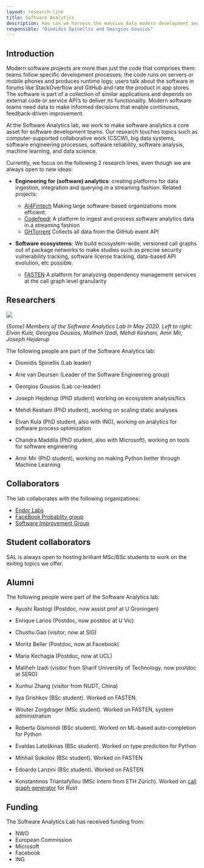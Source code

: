```yaml
---
layout: research-line
title: Software Analytics
description: How can we harness the massive data modern development and deployment processes generate, as well as Big Code, to increase development productivity and operational efficiency?
responsible: "Diomidis Spinellis and Georgios Gousios"
---
```


## Introduction

Modern software projects are more than just the code that comprises them: teams
follow specific development processes; the code runs on servers or mobile phones
and produces runtime logs; users talk about the software in forums like
StackOverflow and GitHub and rate the product in app stores. The software is
part of a collection of similar applications and depends on external code or
service API’s to deliver its functionality. Modern software teams need data to
make informed decisions that enable continuous, feedback-driven improvement.

At the Software Analytics lab, we work to make software analytics a core asset for software development teams. Our research touches topics such as computer-supported collaborative work (CSCW), big data systems, software engineering processes, software reliability, software analysis, machine learning, and data science.

Currently, we focus on the following 2 research lines, even though we are always open to new ideas:

* **Engineering for (software) analytics**: creating platforms for data ingestion, integration and querying in a streaming fashion. Related projects:

    * [AI4Fintech](https://se.ewi.tudelft.nl/ai4fintech/index.html) Making large software-based organizations more efficient.
    * [Codefeedr](http://codefeedr.org) A platform to ingest and process software analytics data in a streaming fashion
    * [GHTorrent](https://ghtorrent.org) Collects all data from the GitHub event API

* **Software ecosystems**: We build ecosystem-wide, versioned call graphs out
of package networks to make studies such as precise security vulnerability
tracking, software license tracking, data-based API evolution, etc possible.

   * [FASTEN](https://www.fasten-project.eu) A platform for analyzing dependency management services at the call graph level granularity

## Researchers

<image src="../../img/sal-may-2020.jpg" style="float:center; max-width:100%; max-height:100%;"/>
<br/>

_(Some) Members of the Software Analytics Lab in May 2020. Left to right: Elvan Kula, Georgios Gousios, Maliheh Izadi, Mehdi Keshani, Amir Mir, Joseph Hejderup_

The following people are part of the Software Analytics lab:

* Diomidis Spinellis (Lab leader)
* Arie van Deursen (Leader of the Software Engineering group)
* Georgios Gousios (Lab co-leader)


* Joseph Hejderup (PhD student) working on ecosystem analysis/tics
* Mehdi Keshani (PhD student), working on scaling static analyses
* Elvan Kula (PhD student, also with ING), working on analytics for software process optimization
* Chandra Maddila (PhD student, also with Microsoft), working on tools for software engineering
* Amir Mir (PhD student), working on making Python better through Machine Learning

## Collaborators

The lab collaborates with the following organizations:

* [Endor Labs](https://www.endorlabs.com)
* [FaceBook Probablity group](https://research.fb.com/teams/probability/)
* [Software Improvement Group](https://sig.eu)

## Student collaborators

SAL is always open to hosting brilliant MSc/BSc students to work on the exiting
topics we offer. 

## Alumni

The following people were part of the Software Analytics lab:

* Ayushi Rastogi (Postdoc, now assist prof at U Groningen)
* Enrique Larios (Postdoc, now postdoc at U Vic)
* Chushu Gao (visitor, now at SIG)
* Moritz Beller (Postdoc, now at Facebook)
* Maria Kechagia (Postdoc, now at UCL)
* Maliheh Izadi (visitor from Sharif University of Technology, now postdoc at SERG)
* Xunhui Zhang (visitor from NUDT, China)


* Ilya Grishkov (BSc student). Worked on FASTEN.
* Wouter Zorgdrager (MSc student). Worked on FASTEN, system administration
* Roberta Gismondi (BSc student). Worked on ML-based auto-completion for Python
* Evaldas Latoškinas (BSc student). Worked on type prediction for Python
* Mihhail Sokolov (BSc student). Worked on FASTEN
* Edoardo Lanzini (BSc student). Worked on FASTEN
* Konstantinos Triantafyllou (MSc intern from ETH Zürich). Worked on [call graph generator](https://github.com/ktrianta/rust-callgraphs) for Rust

## Funding

The Software Analytics Lab has received funding from:

* NWO
* European Commission
* Microsoft
* Facebook
* ING
